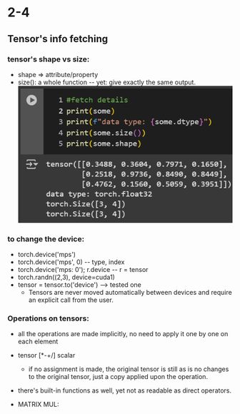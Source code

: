 # 2-4

## Tensor's info fetching

### tensor's shape vs size:
  - shape => attribute/property
  - size(): a whole function
-- yet: give exactly the same output.
![shape vs size](image.png)

### to change the device:
- torch.device('mps')
- torch.device('mps', 0) -- type, index
- torch.device('mps: 0');  r.device  -- r = tensor
- torch.randn((2,3), device=cuda1)
- tensor = tensor.to('device') --> tested one
  - Tensors are never moved automatically between devices and require an explicit call from the user.
  

### Operations on tensors:
- all the operations are made implicitly, no need to apply it one by one on each element
- tensor [*-+/] scalar
  - if no assignment is made, the original tensor is still  as is no changes to the original tensor, just a copy applied upon the operation.
- there's built-in functions as well, yet not as readable as direct operators.
  
- MATRIX MUL:
